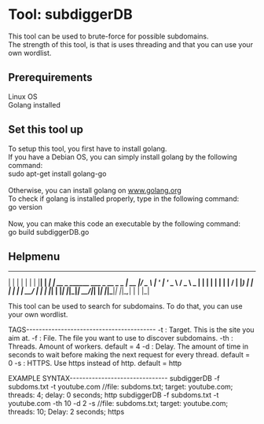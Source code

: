 # Tool: subdiggerDB
This tool can be used to brute-force for possible subdomains.\
The strength of this tool, is that is uses threading and that you can use your own wordlist.


## Prerequirements
Linux OS\
Golang installed


## Set this tool up
To setup this tool, you first have to install golang. \
If you have a Debian OS, you can simply install golang by the following command:\
  sudo apt-get install golang-go\
  \
Otherwise, you can install golang on www.golang.org
\
To check if golang is installed properly, type in the following command:\
  go version\
\
Now, you can make this code an executable by the following command:\
  go build subdiggerDB.go

## Helpmenu

 _    _      _
| |  | |    | |
| |__| | ___| |_ __  _ ______   ___ _ __  _   _
|  __  |/ _ \ | '_ \| '_   _ \ / _ \  _ \| | | |
| |  | |  __/ | |_) | | | | | |  __/ | | | |_| |
|_|  |_|\___|_|  __/|_| |_| |_|\___|_| |_|\__,_|
              | |
              |_|

This tool can be used to search for subdomains. 
To do that, you can use your own wordlist.

TAGS-----------------------------------------
-t	: Target. This is the site you aim at.
-f	: File. The file you want to use to discover subdomains.
-th	: Threads. Amount of workers.
	  default = 4
-d	: Delay. The amount of time in seconds to wait before making the next request for 
	  every thread.
	  default = 0
-s	: HTTPS. Use https instead of http.
	  default = http


EXAMPLE SYNTAX-------------------------------
subdiggerDB -f subdoms.txt -t youtube.com	  	  //file: subdoms.txt; target: youtube.com;
							    threads: 4; delay: 0 seconds; http
subdiggerDB -f subdoms.txt -t youtube.com -th 10 -d 2 -s  //file: subdoms.txt; target: youtube.com; 
							    threads: 10; Delay: 2 seconds; https
